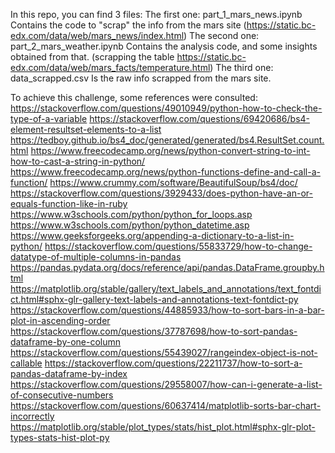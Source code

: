 In this repo, you can find 3 files: 
  The first one: part_1_mars_news.ipynb
    Contains the code to "scrap" the info from the mars site (https://static.bc-edx.com/data/web/mars_news/index.html)
  The second one: part_2_mars_weather.ipynb
    Contains the analysis code, and some insights obtained from that. (scrapping the table https://static.bc-edx.com/data/web/mars_facts/temperature.html) 
  The third one: data_scrapped.csv
    Is the raw info scrapped from the mars site. 




To achieve this challenge, some references were consulted: 
https://stackoverflow.com/questions/49010949/python-how-to-check-the-type-of-a-variable
https://stackoverflow.com/questions/69420686/bs4-element-resultset-elements-to-a-list
https://tedboy.github.io/bs4_doc/generated/generated/bs4.ResultSet.count.html
https://www.freecodecamp.org/news/python-convert-string-to-int-how-to-cast-a-string-in-python/
https://www.freecodecamp.org/news/python-functions-define-and-call-a-function/
https://www.crummy.com/software/BeautifulSoup/bs4/doc/
https://stackoverflow.com/questions/3929433/does-python-have-an-or-equals-function-like-in-ruby
https://www.w3schools.com/python/python_for_loops.asp
https://www.w3schools.com/python/python_datetime.asp
https://www.geeksforgeeks.org/appending-a-dictionary-to-a-list-in-python/
https://stackoverflow.com/questions/55833729/how-to-change-datatype-of-multiple-columns-in-pandas
https://pandas.pydata.org/docs/reference/api/pandas.DataFrame.groupby.html
https://matplotlib.org/stable/gallery/text_labels_and_annotations/text_fontdict.html#sphx-glr-gallery-text-labels-and-annotations-text-fontdict-py
https://stackoverflow.com/questions/44885933/how-to-sort-bars-in-a-bar-plot-in-ascending-order
https://stackoverflow.com/questions/37787698/how-to-sort-pandas-dataframe-by-one-column
https://stackoverflow.com/questions/55439027/rangeindex-object-is-not-callable
https://stackoverflow.com/questions/22211737/how-to-sort-a-pandas-dataframe-by-index
https://stackoverflow.com/questions/29558007/how-can-i-generate-a-list-of-consecutive-numbers
https://stackoverflow.com/questions/60637414/matplotlib-sorts-bar-chart-incorrectly
https://matplotlib.org/stable/plot_types/stats/hist_plot.html#sphx-glr-plot-types-stats-hist-plot-py

